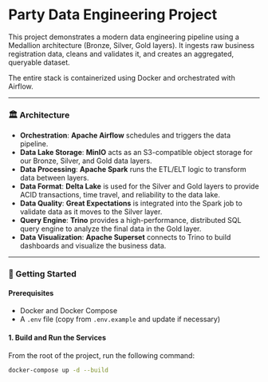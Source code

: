 # Party Data Engineering Project

This project demonstrates a modern data engineering pipeline using a Medallion architecture (Bronze, Silver, Gold layers). It ingests raw business registration data, cleans and validates it, and creates an aggregated, queryable dataset.

The entire stack is containerized using Docker and orchestrated with Airflow.

---

### 🏛️ Architecture

* **Orchestration**: **Apache Airflow** schedules and triggers the data pipeline.
* **Data Lake Storage**: **MinIO** acts as an S3-compatible object storage for our Bronze, Silver, and Gold data layers.
* **Data Processing**: **Apache Spark** runs the ETL/ELT logic to transform data between layers.
* **Data Format**: **Delta Lake** is used for the Silver and Gold layers to provide ACID transactions, time travel, and reliability to the data lake.
* **Data Quality**: **Great Expectations** is integrated into the Spark job to validate data as it moves to the Silver layer.
* **Query Engine**: **Trino** provides a high-performance, distributed SQL query engine to analyze the final data in the Gold layer.
* **Data Visualization**: **Apache Superset** connects to Trino to build dashboards and visualize the business data.


---

### 🚀 Getting Started

#### Prerequisites

* Docker and Docker Compose
* A `.env` file (copy from `.env.example` and update if necessary)

#### 1. Build and Run the Services

From the root of the project, run the following command:

```bash
docker-compose up -d --build